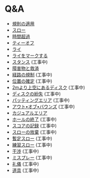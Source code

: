 # Q&A

* [規則の適用](qa-app)
* [スロー](qa-thr)
* [時間超過](qa-tim)
* [ティーオフ](qa-tee)
* [ライ](qa-lie)
* [ライをマークする](qa-mar)
* [スタンス](qa-sta) (工事中)
* [障害物と救済](qa-obs)
* [経路の規制](qa-man) (工事中)
* [位置の確定](qa-pos) (工事中)
* [2mより上空にあるディスク](qa-2m) (工事中)
* [ディスクの紛失](qa-los) (工事中)
* [パッティングエリア](qa-put) (工事中)
* [アウト•オブ•バウンズ](qa-ob) (工事中)
* [カジュアルエリア](qa-cas)
* [ホールの終了](qa-com) (工事中)
* [スコアの記録](qa-sco) (工事中)
* [スローの放棄](qa-aba) (工事中)
* [暫定スロー](qa-pro) (工事中)
* [練習スロー](qa-pra) (工事中)
* [干渉](qa-int) (工事中)
* [ミスプレー](qa-mis) (工事中)
* [礼儀](qa-cou) (工事中)
* [道具](qa-equ) (工事中)
